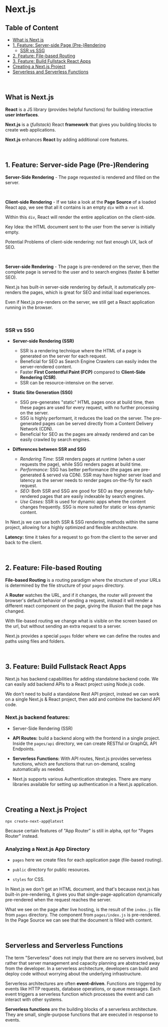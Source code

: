 # Next.js

## Table of Content

- [What is Next.js](#what-is-nextjs)
- [1. Feature: Server-side Page (Pre-)Rendering](#1-feature-server-side-page-pre-rendering)
  - [SSR vs SSG](#ssr-vs-ssg)
- [2. Feature: File-based Routing](#2-feature-file-based-routing)
- [3. Feature: Build Fullstack React Apps](#3-feature-build-fullstack-react-apps)
- [Creating a Next.js Project](#creating-a-nextjs-project)
- [Serverless and Serverless Functions](#serverless-and-serverless-functions)

<br>

## What is Next.js

**React** is a JS library (provides helpful functions) for building interactive **user interfaces**.

**Next.js** is a (_fullstack_) React **framework** that gives you building blocks to create web applications.

**Next.js** enhances **React** by adding additional core features.

<br>

## 1. Feature: Server-side Page (Pre-)Rendering

**Server-Side Rendering** - The page requested is rendered and filled on the server.

<br>

**Client-side Rendering** - If we take a look at the **Page Source** of a loaded React app, we see that all it contains is an empty `div` with a `root` id.

Within this `div`, React will render the entire application on the client-side.

Key Idea: the HTML document sent to the user from the server is initially empty.

Potential Problems of client-side rendering: not fast enough UX, lack of SEO.

<br>

**Server-side Rendering** - The page is pre-rendered on the server, then the complete page is served to the user and to search engines (faster & better SEO).

Next.js has built-in server-side rendering by default, it automatically pre-renders the pages, which is great for SEO and initial load experiences.

Even if Next.js pre-renders on the server, we still get a React application running in the browser.

<br>

### SSR vs SSG

- **Server-side Rendering (SSR)**

  - SSR is a rendering technique where the HTML of a page is generated on the server for each request.
  - Beneficial for SEO as Search Engine Crawlers can easily index the server-rendered content.
  - Faster **First Contentful Paint (FCP)** compared to **Client-Side Rendering (CSR)**.
  - SSR can be resource-intensive on the server.

- **Static Site Generation (SSG)**

  - SSG pre-generates "static" HTML pages once at build time, then these pages are used for every request, with no further processing on the server.
  - SSG is highly performant, it reduces the load on the server. The pre-generated pages can be served directly from a Content Delivery Network (CDN).
  - Beneficial for SEO as the pages are already rendered and can be easily crawled by search engines.

- **Differences between SSR and SSG**

  - _Rendering Time:_ SSR renders pages at runtime (when a user requests the page), while SSG renders pages at build time.
  - _Performance:_ SSG has better performance (the pages are pre-generated & served via CDN). SSR may have higher server load and latency as the server needs to render pages on-the-fly for each request.
  - _SEO:_ Both SSR and SSG are good for SEO as they generate fully-rendered pages that are easily indexable by search engines.
  - _Use Cases:_ SSR is used for dynamic apps where the content changes frequently. SSG is more suited for static or less dynamic content.

In Next.js we can use both SSR & SSG rendering methods within the same project, allowing for a highly optimized and flexible architecture.

**Latency:** time it takes for a request to go from the client to the server and back to the client.

<br>

## 2. Feature: File-based Routing

**File-based Routing** is a routing paradigm where the structure of your URLs is determined by the file structure of your `pages` directory.

A **Router** watches the URL, and if it changes, the router will prevent the browser's default behavior of sending a request, instead it will render a different react component on the page, giving the illusion that the page has changed.

With file-based routing we change what is visible on the screen based on the url, but without sending an extra request to a server.

Next.js provides a special `pages` folder where we can define the routes and paths using files and folders.

<br>

## 3. Feature: Build Fullstack React Apps

Next.js has backend capabilities for adding standalone backend code. We can easily add backend APIs to a React project using Node.js code.

We don't need to build a standalone Rest API project, instead we can work on a single Next.js & React project, then add and combine the backend API code.

### Next.js backend features:

- Server-Side Rendering (SSR)

- **API Routes:** build a backend along with the frontend in a single project. Inside the `pages/api` directory, we can create RESTful or GraphQL API Endpoints.

- **Serverless Functions:** With API routes, Next.js provides serverless functions, which are functions that run on-demand, scaling automatically as needed.

- Next.js supports various Authentication strategies. There are many libraries available for setting up authentication in a Next.js application.

<br>

## Creating a Next.js Project

```
npx create-next-app@latest
```

Because certain features of "App Router" is still in alpha, opt for "Pages Router" instead.

### Analyzing a Next.js App Directory

- `pages` here we create files for each application page (file-based routing).

- `public` directory for public resources.

- `styles` for CSS.

In Next.js we don't get an HTML document, and that's because next.js has built-in pre-rendering, it gives you that single-page-application dynamically pre-rendered when the request reaches the server.

What we see on the page after live hosting, is the result of the `index.js` file from `pages` directory. The component from `pages/index.js` is pre-rendered. In the Page Source we can see that the document is filled with content.

<br>

## Serverless and Serverless Functions

The term "Serverless" does not imply that there are no servers involved, but rather that server management and capacity planning are abstracted away from the developer. In a serverless architecture, developers can build and deploy code without worrying about the underlying infrastructure.

Serverless architectures are often **event-driven**. Functions are triggered by events like HTTP requests, database operations, or queue messages. Each event triggers a serverless function which processes the event and can interact with other systems.

**Serverless functions** are the building blocks of a serverless architecture. They are small, single-purpose functions that are executed in response to events.

<br>

